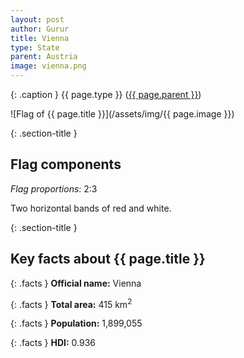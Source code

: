 ```yaml
---
layout: post
author: Gurur
title: Vienna
type: State
parent: Austria
image: vienna.png
---
```

{: .caption }
{{ page.type }} ([{{ page.parent }}](/2019/03/13/austria.html))

![Flag of {{ page.title }}](/assets/img/{{ page.image }})

{: .section-title }
## Flag components

*Flag proportions*: 2:3

Two horizontal bands of red and white.

{: .section-title }
## Key facts about {{ page.title }}

{: .facts }
**Official name:** Vienna

{: .facts }
**Total area:** 415 km<sup>2</sup>

{: .facts }
**Population:** 1,899,055

{: .facts }
**HDI:** 0.936
